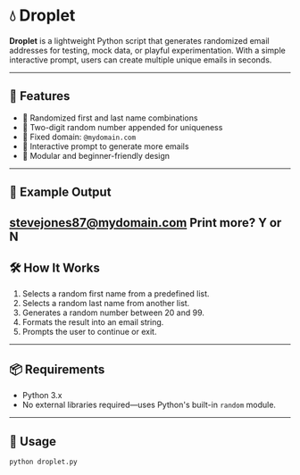 # 💧 Droplet

**Droplet** is a lightweight Python script that generates randomized email addresses for testing, mock data, or playful experimentation. With a simple interactive prompt, users can create multiple unique emails in seconds.

---

## 🚀 Features

- 🔀 Randomized first and last name combinations
- 🔢 Two-digit random number appended for uniqueness
- 📧 Fixed domain: `@mydomain.com`
- 🧠 Interactive prompt to generate more emails
- 🧩 Modular and beginner-friendly design

---

## 🧪 Example Output
stevejones87@mydomain.com 
Print more? 
Y or N
---

## 🛠️ How It Works

1. Selects a random first name from a predefined list.
2. Selects a random last name from another list.
3. Generates a random number between 20 and 99.
4. Formats the result into an email string.
5. Prompts the user to continue or exit.

---

## 📦 Requirements

- Python 3.x  
- No external libraries required—uses Python's built-in `random` module.

---

## 📂 Usage

```bash
python droplet.py

